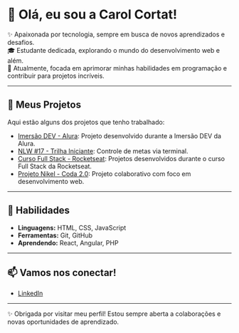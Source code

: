 # 🌸 Olá, eu sou a Carol Cortat!

✨ Apaixonada por tecnologia, sempre em busca de novos aprendizados e desafios.  
🎓 Estudante dedicada, explorando o mundo do desenvolvimento web e além.  
🌱 Atualmente, focada em aprimorar minhas habilidades em programação e contribuir para projetos incríveis.

---

## 🚀 Meus Projetos

Aqui estão alguns dos projetos que tenho trabalhado:

- [Imersão DEV - Alura](https://github.com/carolcortat/Imers-o-DEV---Alura): Projeto desenvolvido durante a Imersão DEV da Alura.
- [NLW #17 - Trilha Iniciante](https://github.com/carolcortat/NLW-17---Trilha-Iniciante): Controle de metas via terminal.
- [Curso Full Stack - Rocketseat](https://github.com/carolcortat/Curso-Full-Stack---Rocketseat): Projetos desenvolvidos durante o curso Full Stack da Rocketseat.
- [Projeto Nikel - Coda 2.0](https://github.com/carolcortat/Projeto-Nikel---Coda--2.0): Projeto colaborativo com foco em desenvolvimento web.

---

## 💼 Habilidades

- **Linguagens:** HTML, CSS, JavaScript
- **Ferramentas:** Git, GitHub
- **Aprendendo:** React, Angular, PHP

---

## 📫 Vamos nos conectar!

- [LinkedIn](https://www.linkedin.com/in/caroline-cortat-71b472353/)

---

✨ Obrigada por visitar meu perfil! Estou sempre aberta a colaborações e novas oportunidades de aprendizado.
